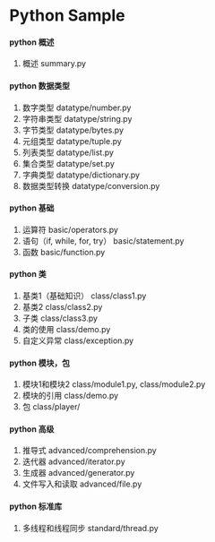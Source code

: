 ﻿# Python Sample


#### python 概述
1. 概述 summary.py

#### python 数据类型
1. 数字类型 datatype/number.py
2. 字符串类型 datatype/string.py
3. 字节类型 datatype/bytes.py
4. 元组类型 datatype/tuple.py
5. 列表类型 datatype/list.py
6. 集合类型 datatype/set.py
7. 字典类型 datatype/dictionary.py
8. 数据类型转换 datatype/conversion.py

#### python 基础
1. 运算符 basic/operators.py
2. 语句（if, while, for, try） basic/statement.py
3. 函数 basic/function.py

#### python 类
1. 基类1（基础知识） class/class1.py
2. 基类2 class/class2.py
3. 子类 class/class3.py
4. 类的使用 class/demo.py
5. 自定义异常 class/exception.py

#### python 模块，包
1. 模块1和模块2 class/module1.py, class/module2.py
2. 模块的引用 class/demo.py
3. 包 class/player/

#### python 高级
1. 推导式 advanced/comprehension.py
2. 迭代器 advanced/iterator.py
3. 生成器 advanced/generator.py
4. 文件写入和读取 advanced/file.py

#### python 标准库
1. 多线程和线程同步 standard/thread.py

